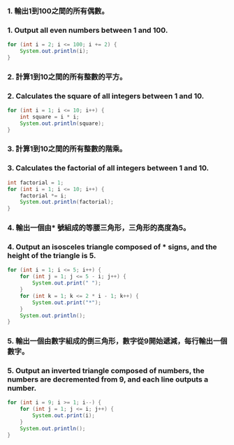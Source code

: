 ### 1. 輸出1到100之間的所有偶數。
### 1. Output all even numbers between 1 and 100.
```java
for (int i = 2; i <= 100; i += 2) {
    System.out.println(i);
}
```
### 2. 計算1到10之間的所有整數的平方。
### 2. Calculates the square of all integers between 1 and 10.
```java
for (int i = 1; i <= 10; i++) {
    int square = i * i;
    System.out.println(square);
}
```
### 3. 計算1到10之間的所有整數的階乘。
### 3. Calculates the factorial of all integers between 1 and 10.
```java
int factorial = 1;
for (int i = 1; i <= 10; i++) {
    factorial *= i;
    System.out.println(factorial);
}
```
### 4. 輸出一個由* 號組成的等腰三角形，三角形的高度為5。
### 4. Output an isosceles triangle composed of * signs, and the height of the triangle is 5.
```java
for (int i = 1; i <= 5; i++) {
    for (int j = 1; j <= 5 - i; j++) {
        System.out.print(" ");
    }
    for (int k = 1; k <= 2 * i - 1; k++) {
        System.out.print("*");
    }
    System.out.println();
}
```
### 5. 輸出一個由數字組成的倒三角形，數字從9開始遞減，每行輸出一個數字。
### 5. Output an inverted triangle composed of numbers, the numbers are decremented from 9, and each line outputs a number.
```java
for (int i = 9; i >= 1; i--) {
    for (int j = 1; j <= i; j++) {
        System.out.print(i);
    }
    System.out.println();
}
```
